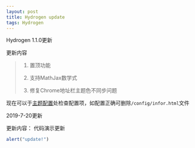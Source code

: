 ```yaml
---
layout: post
title: Hydrogen update
tags: Hydrogen
---
```


Hydrogen 1.1.0更新

更新内容
> 1. 置顶功能
>
> 2. 支持MathJax数学式
>
> 3. 修复Chrome地址栏主题色不同步问题

现在可以于[主题配置](/config/infor.html)处检查配置项，如配置正确可删除`/config/infor.html`文件

2019-7-20更新 

更新内容：
代码演示更新


```javascript
alert("update!")
```